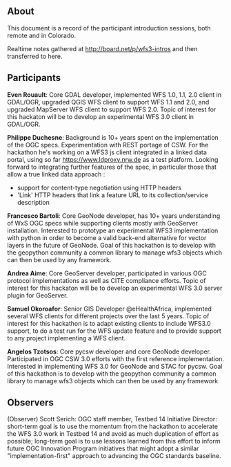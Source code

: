 ## About

This document is a record of the participant introduction sessions, both remote and in Colorado. 

Realtime notes gathered at http://board.net/p/wfs3-intros and then transferred to here.

## Participants

**Even Rouault**: Core GDAL developer, implemented WFS 1.0, 1.1, 2.0 client in GDAL/OGR, upgraded QGIS WFS client to 
support WFS 1.1 and 2.0, and upgraded MapServer WFS client to support WFS 2.0. Topic of interest for this hackaton will be to 
develop an experimental WFS 3.0 client in GDAL/OGR.

**Philippe Duchesne**: Background is 10+ years spent on the implementation of the OGC specs. Experimentation with REST portage
of CSW. For the hackathon he's working on a WFS3 js client integrated in a linked data portal, using so far 
https://www.ldproxy.nrw.de as a test platform.
Looking forward to integrating further features of the spec, in particular those that allow a true linked data approach :
 - support for content-type negotiation using HTTP headers
 - 'Link' HTTP headers that link a feature URL to its collection/service description
 
**Francesco Bartoli**: Core GeoNode developer, has 10+ years understanding of WxS OGC specs while supporting clients mostly with GeoServer installation. Interested to prototype an experimental WFS3 implementation with python in order to become a valid back-end alternative for vector layers in the future of GeoNode. Goal of this hackathon is to develop with the geopython community a common library to manage wfs3 objects which can then be used by any framework.

**Andrea Aime**: Core GeoServer developer, participated in various OGC protocol implementations as well as CITE compliance efforts.  Topic of interest for this hackaton will be to develop an experimental WFS 3.0 server plugin for GeoServer.

**Samuel Okoroafor**: Senior GIS Developer @eHealthAfrica, implemented several WFS clients for different projects over the last 5 years. Topic of interest for this hackathon is to adapt existing clients to include WFS3.0 support, to do a test run for the WFS update feature and to provide support to any project implementing a WFS client.

**Angelos Tzotsos**: Core pycsw developer and core GeoNode developer. Participated in OGC CSW 3.0 efforts with the first reference implementation. Interested in implementing WFS 3.0 for GeoNode and STAC for pycsw. Goal of this hackathon is to develop with the geopython community a common library to manage wfs3 objects which can then be used by any framework

## Observers

(Observer) Scott Serich: OGC staff member, Testbed 14 Initiative Director: short-term goal is to use the momentum from the hackathon to accelerate the WFS 3.0 work in Testbed 14 and avoid as much duplication of effort as possible; long-term goal is to use lessons learned from this effort to inform future OGC Innovation Program initiatives that might adopt a similar "implementation-first" approach to advancing the OGC standards baseline.
